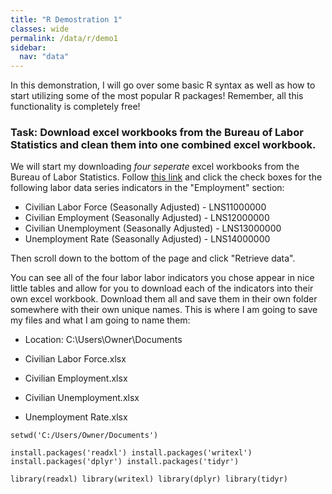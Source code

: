 ```yaml
---
title: "R Demostration 1"
classes: wide
permalink: /data/r/demo1
sidebar:
  nav: "data"
---
```


In this demonstration, I will go over some basic R syntax as well as how to start utilizing some of the most popular R packages! Remember, all this functionality is completely free!

### Task: Download excel workbooks from the Bureau of Labor Statistics and clean them into one combined excel workbook.

We will start my downloading *four seperate* excel workbooks from the Bureau of Labor Statistics. Follow [this link](https://data.bls.gov/cgi-bin/surveymost?bls) and click the check boxes for the following labor data series indicators in the "Employment" section:

- Civilian Labor Force (Seasonally Adjusted) - LNS11000000
- Civilian Employment (Seasonally Adjusted) - LNS12000000
- Civilian Unemployment (Seasonally Adjusted) - LNS13000000
- Unemployment Rate (Seasonally Adjusted) - LNS14000000

Then scroll down to the bottom of the page and click "Retrieve data". 

You can see all of the four labor labor indicators you chose appear in nice little tables and allow for you to download each of the indicators into their own excel workbook. Download them all and save them in their own folder somewhere with their own unique names. This is where I am going to save my files and what I am going to name them:

- Location: C:\Users\Owner\Documents

- Civilian Labor Force.xlsx
- Civilian Employment.xlsx
- Civilian Unemployment.xlsx
- Unemployment Rate.xlsx



`
setwd('C:/Users/Owner/Documents')
`


`
install.packages('readxl')
install.packages('writexl')
install.packages('dplyr')
install.packages('tidyr')
`




`
library(readxl)
library(writexl)
library(dplyr)
library(tidyr)
`
